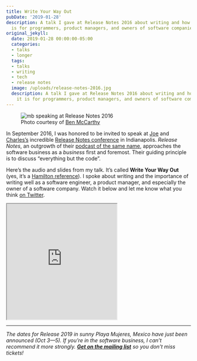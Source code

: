 ```yaml
---
title: Write Your Way Out
pubDate: '2019-01-28'
description: A talk I gave at Release Notes 2016 about writing and how important it
  is for programmers, product managers, and owners of software companies.
original_jekyll:
  date: 2019-01-28 00:00:00-05:00
  categories:
  - talks
  - longer
  tags:
  - talks
  - writing
  - tech
  - release notes
  image: /uploads/release-notes-2016.jpg
  description: A talk I gave at Release Notes 2016 about writing and how important
    it is for programmers, product managers, and owners of software companies.
---
```


<figure>
<img src="/uploads/release-notes-2016.jpg" alt="mb speaking at Release Notes 2016" />
<figcaption>Photo courtesy of <a href="=https://www.benricemccarthy.com/">Ben McCarthy</a></figcaption>
</figure>

In September 2016, I was honored to be invited to speak at [Joe](http://www.joecieplinski.com) and [Charles’s](https://dazeend.org) incredible [Release Notes conference](https://2019.releasenotes.tv) in Indianapolis. _Release Notes_, an outgrowth of their [podcast of the same name](https://releasenotes.tv), approaches the software business as a _business_ first and foremost. Their guiding principle is to discuss “everything but the code”.

Here’s the audio and slides from my talk. It’s called **Write Your Way Out** (yes, it’s a [Hamilton reference](https://www.youtube.com/watch?v=_zhR6d6LDzM)). I spoke about writing and the importance of writing well as a software engineer, a product manager, and especially the owner of a software company. Watch it below and let me know what you think [on Twitter](https://twitter.com/mb).

<div class='video-wrapper'><iframe loading="lazy" title="Write Your Way Out" height="315" src="https://www.youtube-nocookie.com/embed/W5IfEAncPPI" allow="accelerometer; autoplay; encrypted-media; gyroscope; picture-in-picture" allowfullscreen></iframe></div>


---

_The dates for Release 2019 in sunny Playa Mujeres, Mexico have just been announced (Oct 3—5). If you’re in the software business, I can’t recommend it more strongly. [**Get on the mailing list**](https://us8.list-manage.com/subscribe?u=1549cb1ea37de6fd9c08ad50b&id=6868dbc6cd) so you don’t miss tickets!_

